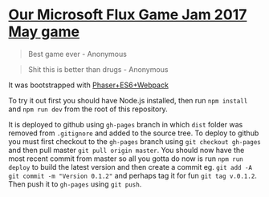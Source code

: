 # [Our Microsoft Flux Game Jam 2017 May game](https://killer-robots.github.io/killer-robots/)

> Best game ever - Anonymous

> Shit this is better than drugs - Anonymous

It was bootstrapped with [Phaser+ES6+Webpack](https://github.com/lean/phaser-es6-webpack)

To try it out first you should have Node.js installed, then run `npm install` and `npm run dev` from the root of this repository.

It is deployed to github using `gh-pages` branch in which `dist` folder was removed from `.gitignore` and added to the source tree. To deploy to github you must first checkout to the `gh-pages` branch using `git checkout gh-pages` and then pull master `git pull origin master`. You should now have the most recent commit from master so all you gotta do now is run `npm run deploy` to build the latest version and then create a commit eg. `git add -A` `git commit -m "Version 0.1.2"` and perhaps tag it for fun `git tag v.0.1.2`. Then push it to `gh-pages` using `git push`.
